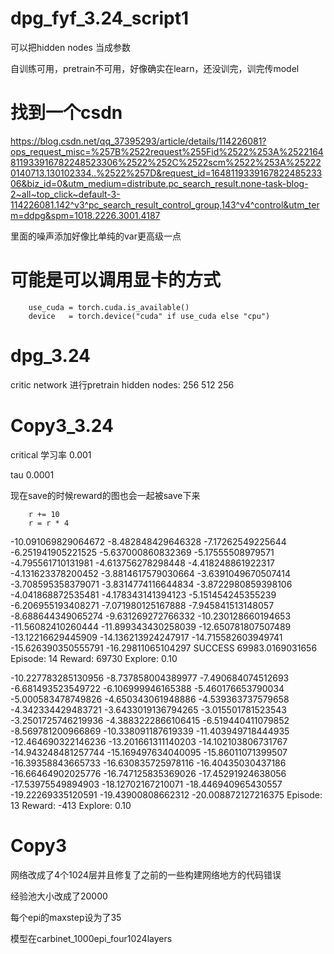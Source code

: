 # dpg_fyf_3.24_script1
可以把hidden nodes 当成参数

自训练可用，pretrain不可用，好像确实在learn，还没训完，训完传model

# 找到一个csdn
https://blog.csdn.net/qq_37395293/article/details/114226081?ops_request_misc=%257B%2522request%255Fid%2522%253A%2522164811933916782248523306%2522%252C%2522scm%2522%253A%252220140713.130102334..%2522%257D&request_id=164811933916782248523306&biz_id=0&utm_medium=distribute.pc_search_result.none-task-blog-2~all~top_click~default-3-114226081.142^v3^pc_search_result_control_group,143^v4^control&utm_term=ddpg&spm=1018.2226.3001.4187

里面的噪声添加好像比单纯的var更高级一点


# 可能是可以调用显卡的方式

        use_cuda = torch.cuda.is_available()
        device   = torch.device("cuda" if use_cuda else "cpu")


# dpg_3.24
critic network 进行pretrain
hidden nodes: 256 512 256

# Copy3_3.24
critical 学习率 0.001

tau 0.0001

现在save的时候reward的图也会一起被save下来

        r += 10
        r = r * 4


-10.091069829064672
-8.482848429646328
-7.17262549225644
-6.251941905221525
-5.637000860832369
-5.17555508979571
-4.795561710131981
-4.613756278298448
-4.418248861922317
-4.131623378200452
-3.8814617579030664
-3.6391049670507414
-3.708595358379071
-3.8314774116644834
-3.8722980859398106
-4.041868872535481
-4.178343141394123
-5.151454245355239
-6.206955193408271
-7.071980125167888
-7.945841513148057
-8.688644349065274
-9.631269272766332
-10.230128660194653
-11.56082410260444
-11.899343430258039
-12.650781807507489
-13.12216629445909
-14.136213924247917
-14.715582603949741
-15.626390350555791
-16.29811065104297
SUCCESS
69983.0169031656
Episode: 14  Reward: 69730 Explore: 0.10

-10.227783285130956
-8.737858004389977
-7.490684074512693
-6.681493523549722
-6.106999946165388
-5.460176653790034
-5.000583478749826
-4.650343061948886
-4.539363737579658
-4.342334429483721
-3.6433019136794265
-3.015501781523543
-3.2501725746219936
-4.3883222866106415
-6.519440411079852
-8.569781200966869
-10.338091187619339
-11.403949718444935
-12.464690322146236
-13.201661311140203
-14.102103806731767
-14.943248481257744
-15.169497634040095
-15.86011071399507
-16.39358843665733
-16.630835725978116
-16.40435030437186
-16.66464902025776
-16.747125835369026
-17.45291924638056
-17.53975549894903
-18.12702167210071
-18.446940965430557
-19.22269335120591
-19.43900808662312
-20.008872127216375
Episode: 13  Reward: -413 Explore: 0.10

# Copy3
网络改成了4个1024层并且修复了之前的一些构建网络地方的代码错误

经验池大小改成了20000

每个epi的maxstep设为了35

模型在carbinet_1000epi_four1024layers

